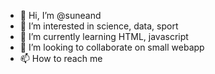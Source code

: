 - 👋 Hi, I’m @suneand
- 👀 I’m interested in science, data, sport
- 🌱 I’m currently learning HTML, javascript
- 💞️ I’m looking to collaborate on small webapp
- 📫 How to reach me 
